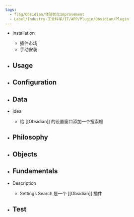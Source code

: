 ```yaml
---
tags:
  - flag/Obsidian/体验优化Improvement
  - Label/Industry-工业科学/IT/APP/Plugin/Obsidian/Plugin
---
```


- Installation
    - 插件市场
    - 手动安装

- Usage
    - 

- Configuration
    - 

- Data
    - 

- Idea
    - 给 [[Obsidian]] 的设置窗口添加一个搜索框

- Philosophy
    - 

- Objects
    - 

- Fundamentals
    - 

- Description
    - Settings Search 是一个 [[Obsidian]] 插件

- Test
    - 
